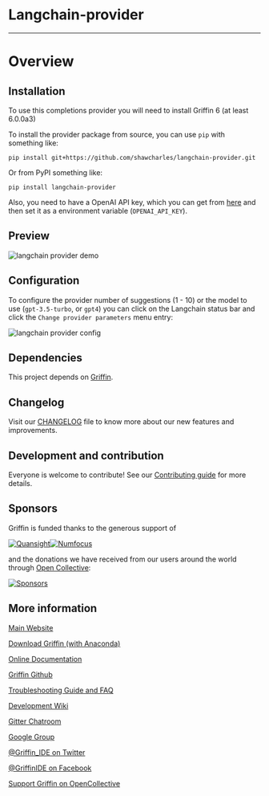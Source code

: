 # Langchain-provider

----

# Overview


## Installation

To use this completions provider you will need to install Griffin 6 (at least 6.0.0a3)

To install the provider package from source, you can use `pip` with something like:

    pip install git+https://github.com/shawcharles/langchain-provider.git

Or from PyPI something like:

    pip install langchain-provider

Also, you need to have a OpenAI API key, which you can get from [here](https://platform.openai.com/signup) and then set it as a environment variable (`OPENAI_API_KEY`).

## Preview

![langchain provider demo](https://raw.githubusercontent.com/griffin-ide/langchain-provider/master/langchain-provider.gif)

## Configuration

To configure the provider number of suggestions (1 - 10) or the model to use (`gpt-3.5-turbo`, or `gpt4`) you can click on the Langchain status bar and click the `Change provider parameters` menu entry:

![langchain provider config](https://raw.githubusercontent.com/griffin-ide/langchain-provider/master/langchain-provider-config.gif)

## Dependencies

This project depends on [Griffin](https://github.com/griffin-ide/griffin).

## Changelog

Visit our [CHANGELOG](CHANGELOG.md) file to know more about our new features and improvements.

## Development and contribution

Everyone is welcome to contribute! See our [Contributing guide](CONTRIBUTING.md) for more details.

## Sponsors

Griffin is funded thanks to the generous support of

[![Quansight](https://user-images.githubusercontent.com/16781833/142477716-53152d43-99a0-470c-a70b-c04bbfa97dd4.png)](https://www.quansight.com/)[![Numfocus](https://i2.wp.com/numfocus.org/wp-content/uploads/2017/07/NumFocus_LRG.png?fit=320%2C148&ssl=1)](https://numfocus.org/)

and the donations we have received from our users around the world through [Open Collective](https://opencollective.com/griffin/):

[![Sponsors](https://opencollective.com/griffin/sponsors.svg)](https://opencollective.com/griffin#support)

## More information

[Main Website](https://www.griffin-ide.org/)

[Download Griffin (with Anaconda)](https://www.anaconda.com/download/)

[Online Documentation](https://docs.griffin-ide.org/)

[Griffin Github](https://github.com/griffin-ide/griffin)

[Troubleshooting Guide and FAQ](
https://github.com/griffin-ide/griffin/wiki/Troubleshooting-Guide-and-FAQ)

[Development Wiki](https://github.com/griffin-ide/griffin/wiki/Dev:-Index)

[Gitter Chatroom](https://gitter.im/griffin-ide/public)

[Google Group](https://groups.google.com/group/griffinlib)

[@Griffin_IDE on Twitter](https://twitter.com/griffin_ide)

[@GriffinIDE on Facebook](https://www.facebook.com/GriffinIDE/)

[Support Griffin on OpenCollective](https://opencollective.com/griffin/)
